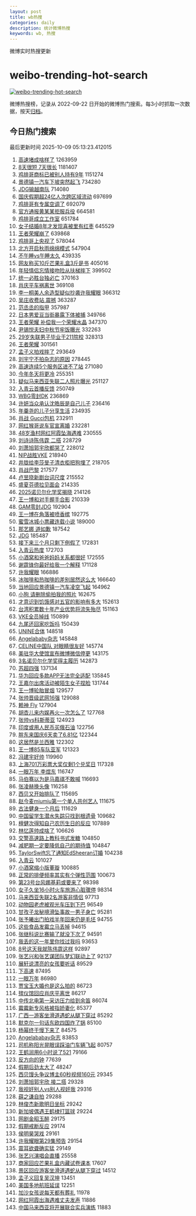 ```yaml
---
layout: post
title: wb热搜
categories: daily
description: 统计微博热搜
keywords: wb, 热搜
---
```


微博实时热搜更新

# weibo-trending-hot-search

[![weibo-trending-hot-search](https://github.com/ameizi/weibo-trending-hot-search/actions/workflows/ci.yml/badge.svg)](https://github.com/ameizi/weibo-trending-hot-search/actions/workflows/ci.yml)

微博热搜榜，记录从 2022-09-22 日开始的微博热门搜索。每3小时抓取一次数据，按天[归档](./archives)。

## 今日热门搜索

<!-- BEGIN --> 
最后更新时间 2025-10-09 05:13:23.412015 
1. [高速堵成啥样了](https://s.weibo.com/weibo?q=%E9%AB%98%E9%80%9F%E5%A0%B5%E6%88%90%E5%95%A5%E6%A0%B7%E4%BA%86&t=31&band_rank=1&Refer=top) 1263959
1. [8天很短 7天很长](https://s.weibo.com/weibo?q=8%E5%A4%A9%E5%BE%88%E7%9F%AD%207%E5%A4%A9%E5%BE%88%E9%95%BF&t=31&band_rank=1&Refer=top) 1181407
1. [鸡排哥商标已被别人持有9年](https://s.weibo.com/weibo?q=%23%E9%B8%A1%E6%8E%92%E5%93%A5%E5%95%86%E6%A0%87%E5%B7%B2%E8%A2%AB%E5%88%AB%E4%BA%BA%E6%8C%81%E6%9C%899%E5%B9%B4%23&t=31&band_rank=1&Refer=top) 1151274
1. [景德镇一汽车下坡突然起飞](https://s.weibo.com/weibo?q=%23%E6%99%AF%E5%BE%B7%E9%95%87%E4%B8%80%E6%B1%BD%E8%BD%A6%E4%B8%8B%E5%9D%A1%E7%AA%81%E7%84%B6%E8%B5%B7%E9%A3%9E%23&t=31&band_rank=2&Refer=top) 734280
1. [JDG输越南队](https://s.weibo.com/weibo?q=%23JDG%E8%BE%93%E8%B6%8A%E5%8D%97%E9%98%9F%23&t=31&band_rank=2&Refer=top) 714080
1. [国庆假期超24亿人次跨区域流动](https://s.weibo.com/weibo?q=%23%E5%9B%BD%E5%BA%86%E5%81%87%E6%9C%9F%E8%B6%8524%E4%BA%BF%E4%BA%BA%E6%AC%A1%E8%B7%A8%E5%8C%BA%E5%9F%9F%E6%B5%81%E5%8A%A8%23&t=31&band_rank=3&Refer=top) 697699
1. [鸡排哥有专属空调了](https://s.weibo.com/weibo?q=%23%E9%B8%A1%E6%8E%92%E5%93%A5%E6%9C%89%E4%B8%93%E5%B1%9E%E7%A9%BA%E8%B0%83%E4%BA%86%23&t=31&band_rank=4&Refer=top) 692079
1. [官方通报黄某某拒服兵役](https://s.weibo.com/weibo?q=%23%E5%AE%98%E6%96%B9%E9%80%9A%E6%8A%A5%E9%BB%84%E6%9F%90%E6%9F%90%E6%8B%92%E6%9C%8D%E5%85%B5%E5%BD%B9%23&t=31&band_rank=5&Refer=top) 664581
1. [鸡排哥成立工作室](https://s.weibo.com/weibo?q=%23%E9%B8%A1%E6%8E%92%E5%93%A5%E6%88%90%E7%AB%8B%E5%B7%A5%E4%BD%9C%E5%AE%A4%23&t=31&band_rank=6&Refer=top) 651784
1. [女子结婚8年才发现喜被里有红枣](https://s.weibo.com/weibo?q=%23%E5%A5%B3%E5%AD%90%E7%BB%93%E5%A9%9A8%E5%B9%B4%E6%89%8D%E5%8F%91%E7%8E%B0%E5%96%9C%E8%A2%AB%E9%87%8C%E6%9C%89%E7%BA%A2%E6%9E%A3%23&t=31&band_rank=7&Refer=top) 645529
1. [王者荣耀崩了](https://s.weibo.com/weibo?q=%E7%8E%8B%E8%80%85%E8%8D%A3%E8%80%80%E5%B4%A9%E4%BA%86&t=31&band_rank=8&Refer=top) 639868
1. [鸡排哥上央视了](https://s.weibo.com/weibo?q=%23%E9%B8%A1%E6%8E%92%E5%93%A5%E4%B8%8A%E5%A4%AE%E8%A7%86%E4%BA%86%23&t=31&band_rank=2&Refer=top) 578044
1. [北方开启秋雨绵绵模式](https://s.weibo.com/weibo?q=%23%E5%8C%97%E6%96%B9%E5%BC%80%E5%90%AF%E7%A7%8B%E9%9B%A8%E7%BB%B5%E7%BB%B5%E6%A8%A1%E5%BC%8F%23&t=31&band_rank=3&Refer=top) 547904
1. [不午睡vs午睡太久](https://s.weibo.com/weibo?q=%E4%B8%8D%E5%8D%88%E7%9D%A1vs%E5%8D%88%E7%9D%A1%E5%A4%AA%E4%B9%85&t=31&band_rank=9&Refer=top) 439335
1. [网友称买10斤芒果礼盒3斤是书](https://s.weibo.com/weibo?q=%23%E7%BD%91%E5%8F%8B%E7%A7%B0%E4%B9%B010%E6%96%A4%E8%8A%92%E6%9E%9C%E7%A4%BC%E7%9B%923%E6%96%A4%E6%98%AF%E4%B9%A6%23&t=31&band_rank=5&Refer=top) 405016
1. [年轻情侣忘情接吻险从扶梯摔下](https://s.weibo.com/weibo?q=%23%E5%B9%B4%E8%BD%BB%E6%83%85%E4%BE%A3%E5%BF%98%E6%83%85%E6%8E%A5%E5%90%BB%E9%99%A9%E4%BB%8E%E6%89%B6%E6%A2%AF%E6%91%94%E4%B8%8B%23&t=31&band_rank=5&Refer=top) 399502
1. [统一必胜台独必亡](https://s.weibo.com/weibo?q=%23%E7%BB%9F%E4%B8%80%E5%BF%85%E8%83%9C%E5%8F%B0%E7%8B%AC%E5%BF%85%E4%BA%A1%23&t=31&band_rank=10&Refer=top) 370163
1. [肖庆平车祸离世](https://s.weibo.com/weibo?q=%23%E8%82%96%E5%BA%86%E5%B9%B3%E8%BD%A6%E7%A5%B8%E7%A6%BB%E4%B8%96%23&t=31&band_rank=11&Refer=top) 369108
1. [李一桐美人余造型疑似抄袭许我耀眼](https://s.weibo.com/weibo?q=%23%E6%9D%8E%E4%B8%80%E6%A1%90%E7%BE%8E%E4%BA%BA%E4%BD%99%E9%80%A0%E5%9E%8B%E7%96%91%E4%BC%BC%E6%8A%84%E8%A2%AD%E8%AE%B8%E6%88%91%E8%80%80%E7%9C%BC%23&t=31&band_rank=12&Refer=top) 366312
1. [吴庄收费站 震撼](https://s.weibo.com/weibo?q=%E5%90%B4%E5%BA%84%E6%94%B6%E8%B4%B9%E7%AB%99%20%E9%9C%87%E6%92%BC&t=31&band_rank=13&Refer=top) 363287
1. [范丞丞的指甲](https://s.weibo.com/weibo?q=%E8%8C%83%E4%B8%9E%E4%B8%9E%E7%9A%84%E6%8C%87%E7%94%B2&t=31&band_rank=14&Refer=top) 357987
1. [日本男爱豆当街暴露下体被捕](https://s.weibo.com/weibo?q=%23%E6%97%A5%E6%9C%AC%E7%94%B7%E7%88%B1%E8%B1%86%E5%BD%93%E8%A1%97%E6%9A%B4%E9%9C%B2%E4%B8%8B%E4%BD%93%E8%A2%AB%E6%8D%95%23&t=31&band_rank=15&Refer=top) 349766
1. [王者荣耀 补偿我一个荣耀水晶](https://s.weibo.com/weibo?q=%E7%8E%8B%E8%80%85%E8%8D%A3%E8%80%80%20%E8%A1%A5%E5%81%BF%E6%88%91%E4%B8%80%E4%B8%AA%E8%8D%A3%E8%80%80%E6%B0%B4%E6%99%B6&t=31&band_rank=7&Refer=top) 347370
1. [尹锡悦夫妇中秋节牢饭曝光](https://s.weibo.com/weibo?q=%23%E5%B0%B9%E9%94%A1%E6%82%A6%E5%A4%AB%E5%A6%87%E4%B8%AD%E7%A7%8B%E8%8A%82%E7%89%A2%E9%A5%AD%E6%9B%9D%E5%85%89%23&t=31&band_rank=16&Refer=top) 332263
1. [29岁失联男子毕业于211院校](https://s.weibo.com/weibo?q=%2329%E5%B2%81%E5%A4%B1%E8%81%94%E7%94%B7%E5%AD%90%E6%AF%95%E4%B8%9A%E4%BA%8E211%E9%99%A2%E6%A0%A1%23&t=31&band_rank=7&Refer=top) 328313
1. [王者荣耀](https://s.weibo.com/weibo?q=%E7%8E%8B%E8%80%85%E8%8D%A3%E8%80%80&t=31&band_rank=17&Refer=top) 301561
1. [孟子义拍戏摔了](https://s.weibo.com/weibo?q=%23%E5%AD%9F%E5%AD%90%E4%B9%89%E6%8B%8D%E6%88%8F%E6%91%94%E4%BA%86%23&t=31&band_rank=18&Refer=top) 293649
1. [刘宇宁不拍杂志的原因](https://s.weibo.com/weibo?q=%E5%88%98%E5%AE%87%E5%AE%81%E4%B8%8D%E6%8B%8D%E6%9D%82%E5%BF%97%E7%9A%84%E5%8E%9F%E5%9B%A0&t=31&band_rank=19&Refer=top) 278445
1. [高速连续5个服务区进不了站](https://s.weibo.com/weibo?q=%23%E9%AB%98%E9%80%9F%E8%BF%9E%E7%BB%AD5%E4%B8%AA%E6%9C%8D%E5%8A%A1%E5%8C%BA%E8%BF%9B%E4%B8%8D%E4%BA%86%E7%AB%99%23&t=31&band_rank=20&Refer=top) 271080
1. [今年冬天将更冷](https://s.weibo.com/weibo?q=%23%E4%BB%8A%E5%B9%B4%E5%86%AC%E5%A4%A9%E5%B0%86%E6%9B%B4%E5%86%B7%23&t=31&band_rank=23&Refer=top) 255351
1. [疑似马来西亚失联二人照片曝光](https://s.weibo.com/weibo?q=%23%E7%96%91%E4%BC%BC%E9%A9%AC%E6%9D%A5%E8%A5%BF%E4%BA%9A%E5%A4%B1%E8%81%94%E4%BA%8C%E4%BA%BA%E7%85%A7%E7%89%87%E6%9B%9D%E5%85%89%23&t=31&band_rank=9&Refer=top) 251127
1. [入青云首播反馈](https://s.weibo.com/weibo?q=%23%E5%85%A5%E9%9D%92%E4%BA%91%E9%A6%96%E6%92%AD%E5%8F%8D%E9%A6%88%23&t=31&band_rank=21&Refer=top) 250749
1. [WBG零封DK](https://s.weibo.com/weibo?q=%23WBG%E9%9B%B6%E5%B0%81DK%23&t=31&band_rank=10&Refer=top) 236869
1. [许妍当众承认沈皓辰是自己儿子](https://s.weibo.com/weibo?q=%23%E8%AE%B8%E5%A6%8D%E5%BD%93%E4%BC%97%E6%89%BF%E8%AE%A4%E6%B2%88%E7%9A%93%E8%BE%B0%E6%98%AF%E8%87%AA%E5%B7%B1%E5%84%BF%E5%AD%90%23&t=31&band_rank=11&Refer=top) 236416
1. [年羹尧的儿子分享生活](https://s.weibo.com/weibo?q=%E5%B9%B4%E7%BE%B9%E5%B0%A7%E7%9A%84%E5%84%BF%E5%AD%90%E5%88%86%E4%BA%AB%E7%94%9F%E6%B4%BB&t=31&band_rank=11&Refer=top) 234935
1. [肖战 Gucci包机](https://s.weibo.com/weibo?q=%E8%82%96%E6%88%98%20Gucci%E5%8C%85%E6%9C%BA&t=31&band_rank=13&Refer=top) 232911
1. [网红猴哥说车官宣离婚](https://s.weibo.com/weibo?q=%E7%BD%91%E7%BA%A2%E7%8C%B4%E5%93%A5%E8%AF%B4%E8%BD%A6%E5%AE%98%E5%AE%A3%E7%A6%BB%E5%A9%9A&t=31&band_rank=14&Refer=top) 232281
1. [48岁渔村网红阿霞坠海遇难](https://s.weibo.com/weibo?q=%2348%E5%B2%81%E6%B8%94%E6%9D%91%E7%BD%91%E7%BA%A2%E9%98%BF%E9%9C%9E%E5%9D%A0%E6%B5%B7%E9%81%87%E9%9A%BE%23&t=31&band_rank=15&Refer=top) 230555
1. [刘诗诗陈伟霆 二搭](https://s.weibo.com/weibo?q=%E5%88%98%E8%AF%97%E8%AF%97%E9%99%88%E4%BC%9F%E9%9C%86%20%E4%BA%8C%E6%90%AD&t=31&band_rank=16&Refer=top) 228729
1. [刘萧旭郭宇欣都哭了](https://s.weibo.com/weibo?q=%23%E5%88%98%E8%90%A7%E6%97%AD%E9%83%AD%E5%AE%87%E6%AC%A3%E9%83%BD%E5%93%AD%E4%BA%86%23&t=31&band_rank=17&Refer=top) 228012
1. [NIP战胜VKE](https://s.weibo.com/weibo?q=NIP%E6%88%98%E8%83%9CVKE&t=31&band_rank=10&Refer=top) 218940
1. [井胧给李莎旻子清衣柜把狗埋了](https://s.weibo.com/weibo?q=%E4%BA%95%E8%83%A7%E7%BB%99%E6%9D%8E%E8%8E%8E%E6%97%BB%E5%AD%90%E6%B8%85%E8%A1%A3%E6%9F%9C%E6%8A%8A%E7%8B%97%E5%9F%8B%E4%BA%86&t=31&band_rank=22&Refer=top) 218705
1. [肖战巴黎](https://s.weibo.com/weibo?q=%E8%82%96%E6%88%98%E5%B7%B4%E9%BB%8E&t=31&band_rank=13&Refer=top) 217577
1. [卢昱晓新剧台词尺度](https://s.weibo.com/weibo?q=%E5%8D%A2%E6%98%B1%E6%99%93%E6%96%B0%E5%89%A7%E5%8F%B0%E8%AF%8D%E5%B0%BA%E5%BA%A6&t=31&band_rank=16&Refer=top) 215552
1. [盛夏芬德拉见面会](https://s.weibo.com/weibo?q=%23%E7%9B%9B%E5%A4%8F%E8%8A%AC%E5%BE%B7%E6%8B%89%E8%A7%81%E9%9D%A2%E4%BC%9A%23&t=31&band_rank=17&Refer=top) 214335
1. [2025诺贝尔化学奖揭晓](https://s.weibo.com/weibo?q=%232025%E8%AF%BA%E8%B4%9D%E5%B0%94%E5%8C%96%E5%AD%A6%E5%A5%96%E6%8F%AD%E6%99%93%23&t=31&band_rank=18&Refer=top) 214126
1. [王一博和对手握手合影](https://s.weibo.com/weibo?q=%23%E7%8E%8B%E4%B8%80%E5%8D%9A%E5%92%8C%E5%AF%B9%E6%89%8B%E6%8F%A1%E6%89%8B%E5%90%88%E5%BD%B1%23&t=31&band_rank=20&Refer=top) 210339
1. [GAM零封JDG](https://s.weibo.com/weibo?q=GAM%E9%9B%B6%E5%B0%81JDG&t=31&band_rank=24&Refer=top) 192904
1. [王一博在角落被喷香槟](https://s.weibo.com/weibo?q=%23%E7%8E%8B%E4%B8%80%E5%8D%9A%E5%9C%A8%E8%A7%92%E8%90%BD%E8%A2%AB%E5%96%B7%E9%A6%99%E6%A7%9F%23&t=31&band_rank=19&Refer=top) 192775
1. [蜜雪冰城小票藏连载小说](https://s.weibo.com/weibo?q=%23%E8%9C%9C%E9%9B%AA%E5%86%B0%E5%9F%8E%E5%B0%8F%E7%A5%A8%E8%97%8F%E8%BF%9E%E8%BD%BD%E5%B0%8F%E8%AF%B4%23&t=31&band_rank=25&Refer=top) 189000
1. [那艺娜 道如歉](https://s.weibo.com/weibo?q=%E9%82%A3%E8%89%BA%E5%A8%9C%20%E9%81%93%E5%A6%82%E6%AD%89&t=31&band_rank=21&Refer=top) 187542
1. [JDG](https://s.weibo.com/weibo?q=JDG&t=31&band_rank=25&Refer=top) 185487
1. [接下来三个月只剩下例假了](https://s.weibo.com/weibo?q=%E6%8E%A5%E4%B8%8B%E6%9D%A5%E4%B8%89%E4%B8%AA%E6%9C%88%E5%8F%AA%E5%89%A9%E4%B8%8B%E4%BE%8B%E5%81%87%E4%BA%86&t=31&band_rank=23&Refer=top) 172831
1. [入青云热度](https://s.weibo.com/weibo?q=%23%E5%85%A5%E9%9D%92%E4%BA%91%E7%83%AD%E5%BA%A6%23&t=31&band_rank=24&Refer=top) 172703
1. [小酒窝和爸爸妈妈关系都很好](https://s.weibo.com/weibo?q=%23%E5%B0%8F%E9%85%92%E7%AA%9D%E5%92%8C%E7%88%B8%E7%88%B8%E5%A6%88%E5%A6%88%E5%85%B3%E7%B3%BB%E9%83%BD%E5%BE%88%E5%A5%BD%23&t=31&band_rank=20&Refer=top) 172555
1. [谢霆锋你最好给我一个解释](https://s.weibo.com/weibo?q=%E8%B0%A2%E9%9C%86%E9%94%8B%E4%BD%A0%E6%9C%80%E5%A5%BD%E7%BB%99%E6%88%91%E4%B8%80%E4%B8%AA%E8%A7%A3%E9%87%8A&t=31&band_rank=25&Refer=top) 171128
1. [许我耀眼](https://s.weibo.com/weibo?q=%E8%AE%B8%E6%88%91%E8%80%80%E7%9C%BC&t=31&band_rank=26&Refer=top) 166886
1. [冰咖啡和热咖啡的差别居然这么大](https://s.weibo.com/weibo?q=%23%E5%86%B0%E5%92%96%E5%95%A1%E5%92%8C%E7%83%AD%E5%92%96%E5%95%A1%E7%9A%84%E5%B7%AE%E5%88%AB%E5%B1%85%E7%84%B6%E8%BF%99%E4%B9%88%E5%A4%A7%23&t=31&band_rank=21&Refer=top) 166640
1. [当地回应景德镇一汽车凌空飞起](https://s.weibo.com/weibo?q=%23%E5%BD%93%E5%9C%B0%E5%9B%9E%E5%BA%94%E6%99%AF%E5%BE%B7%E9%95%87%E4%B8%80%E6%B1%BD%E8%BD%A6%E5%87%8C%E7%A9%BA%E9%A3%9E%E8%B5%B7%23&t=31&band_rank=27&Refer=top) 164962
1. [小狗 请删除偷拍我的照片](https://s.weibo.com/weibo?q=%E5%B0%8F%E7%8B%97%20%E8%AF%B7%E5%88%A0%E9%99%A4%E5%81%B7%E6%8B%8D%E6%88%91%E7%9A%84%E7%85%A7%E7%89%87&t=31&band_rank=28&Refer=top) 162675
1. [才意识到饥饿感对五官的影响有多大](https://s.weibo.com/weibo?q=%23%E6%89%8D%E6%84%8F%E8%AF%86%E5%88%B0%E9%A5%A5%E9%A5%BF%E6%84%9F%E5%AF%B9%E4%BA%94%E5%AE%98%E7%9A%84%E5%BD%B1%E5%93%8D%E6%9C%89%E5%A4%9A%E5%A4%A7%23&t=31&band_rank=26&Refer=top) 152613
1. [台湾积累数十年产业优势将流失殆尽](https://s.weibo.com/weibo?q=%23%E5%8F%B0%E6%B9%BE%E7%A7%AF%E7%B4%AF%E6%95%B0%E5%8D%81%E5%B9%B4%E4%BA%A7%E4%B8%9A%E4%BC%98%E5%8A%BF%E5%B0%86%E6%B5%81%E5%A4%B1%E6%AE%86%E5%B0%BD%23&t=31&band_rank=30&Refer=top) 151163
1. [VKE全员掉线](https://s.weibo.com/weibo?q=%23VKE%E5%85%A8%E5%91%98%E6%8E%89%E7%BA%BF%23&t=31&band_rank=31&Refer=top) 150899
1. [九尾还回家吃饭吗](https://s.weibo.com/weibo?q=%E4%B9%9D%E5%B0%BE%E8%BF%98%E5%9B%9E%E5%AE%B6%E5%90%83%E9%A5%AD%E5%90%97&t=31&band_rank=32&Refer=top) 150439
1. [UNINE合体](https://s.weibo.com/weibo?q=UNINE%E5%90%88%E4%BD%93&t=31&band_rank=27&Refer=top) 148518
1. [Angelababy杂志](https://s.weibo.com/weibo?q=Angelababy%E6%9D%82%E5%BF%97&t=31&band_rank=35&Refer=top) 145848
1. [CELINE中国队 对眼睛很友好](https://s.weibo.com/weibo?q=CELINE%E4%B8%AD%E5%9B%BD%E9%98%9F%20%E5%AF%B9%E7%9C%BC%E7%9D%9B%E5%BE%88%E5%8F%8B%E5%A5%BD&t=31&band_rank=36&Refer=top) 145774
1. [美驻华大使馆宣布微博微信停更](https://s.weibo.com/weibo?q=%23%E7%BE%8E%E9%A9%BB%E5%8D%8E%E5%A4%A7%E4%BD%BF%E9%A6%86%E5%AE%A3%E5%B8%83%E5%BE%AE%E5%8D%9A%E5%BE%AE%E4%BF%A1%E5%81%9C%E6%9B%B4%23&t=31&band_rank=28&Refer=top) 143175
1. [3名诺贝尔化学奖得主履历](https://s.weibo.com/weibo?q=%233%E5%90%8D%E8%AF%BA%E8%B4%9D%E5%B0%94%E5%8C%96%E5%AD%A6%E5%A5%96%E5%BE%97%E4%B8%BB%E5%B1%A5%E5%8E%86%23&t=31&band_rank=37&Refer=top) 142873
1. [苏超四强](https://s.weibo.com/weibo?q=%E8%8B%8F%E8%B6%85%E5%9B%9B%E5%BC%BA&t=31&band_rank=24&Refer=top) 137134
1. [华为回应多款APP无法完全适配](https://s.weibo.com/weibo?q=%23%E5%8D%8E%E4%B8%BA%E5%9B%9E%E5%BA%94%E5%A4%9A%E6%AC%BEAPP%E6%97%A0%E6%B3%95%E5%AE%8C%E5%85%A8%E9%80%82%E9%85%8D%23&t=31&band_rank=38&Refer=top) 135845
1. [王嘉尔出席活动被陌生女子捏脸](https://s.weibo.com/weibo?q=%23%E7%8E%8B%E5%98%89%E5%B0%94%E5%87%BA%E5%B8%AD%E6%B4%BB%E5%8A%A8%E8%A2%AB%E9%99%8C%E7%94%9F%E5%A5%B3%E5%AD%90%E6%8D%8F%E8%84%B8%23&t=31&band_rank=26&Refer=top) 131744
1. [王一博轮胎冒烟](https://s.weibo.com/weibo?q=%23%E7%8E%8B%E4%B8%80%E5%8D%9A%E8%BD%AE%E8%83%8E%E5%86%92%E7%83%9F%23&t=31&band_rank=29&Refer=top) 129577
1. [张帅晋级武网16强](https://s.weibo.com/weibo?q=%23%E5%BC%A0%E5%B8%85%E6%99%8B%E7%BA%A7%E6%AD%A6%E7%BD%9116%E5%BC%BA%23&t=31&band_rank=30&Refer=top) 129088
1. [赖神 Fly](https://s.weibo.com/weibo?q=%E8%B5%96%E7%A5%9E%20Fly&t=31&band_rank=31&Refer=top) 127904
1. [胡杏儿来内娱再火一次怎么了](https://s.weibo.com/weibo?q=%E8%83%A1%E6%9D%8F%E5%84%BF%E6%9D%A5%E5%86%85%E5%A8%B1%E5%86%8D%E7%81%AB%E4%B8%80%E6%AC%A1%E6%80%8E%E4%B9%88%E4%BA%86&t=31&band_rank=32&Refer=top) 127768
1. [张帅vs科斯蒂亚](https://s.weibo.com/weibo?q=%E5%BC%A0%E5%B8%85vs%E7%A7%91%E6%96%AF%E8%92%82%E4%BA%9A&t=31&band_rank=33&Refer=top) 124923
1. [印度或用人民币买俄石油](https://s.weibo.com/weibo?q=%23%E5%8D%B0%E5%BA%A6%E6%88%96%E7%94%A8%E4%BA%BA%E6%B0%91%E5%B8%81%E4%B9%B0%E4%BF%84%E7%9F%B3%E6%B2%B9%23&t=31&band_rank=34&Refer=top) 122756
1. [胖东来国庆6天卖了6.81亿](https://s.weibo.com/weibo?q=%23%E8%83%96%E4%B8%9C%E6%9D%A5%E5%9B%BD%E5%BA%866%E5%A4%A9%E5%8D%96%E4%BA%866.81%E4%BA%BF%23&t=31&band_rank=28&Refer=top) 122344
1. [这居然是兰西雅](https://s.weibo.com/weibo?q=%E8%BF%99%E5%B1%85%E7%84%B6%E6%98%AF%E5%85%B0%E8%A5%BF%E9%9B%85&t=31&band_rank=29&Refer=top) 122302
1. [王一博85车队亚军](https://s.weibo.com/weibo?q=%23%E7%8E%8B%E4%B8%80%E5%8D%9A85%E8%BD%A6%E9%98%9F%E4%BA%9A%E5%86%9B%23&t=31&band_rank=39&Refer=top) 121323
1. [冯建宇好帅](https://s.weibo.com/weibo?q=%E5%86%AF%E5%BB%BA%E5%AE%87%E5%A5%BD%E5%B8%85&t=31&band_rank=35&Refer=top) 119960
1. [上海701万彩票大奖仅剩1个兑奖日](https://s.weibo.com/weibo?q=%23%E4%B8%8A%E6%B5%B7701%E4%B8%87%E5%BD%A9%E7%A5%A8%E5%A4%A7%E5%A5%96%E4%BB%85%E5%89%A91%E4%B8%AA%E5%85%91%E5%A5%96%E6%97%A5%23&t=31&band_rank=31&Refer=top) 117328
1. [一眼万年 李煜东](https://s.weibo.com/weibo?q=%E4%B8%80%E7%9C%BC%E4%B8%87%E5%B9%B4%20%E6%9D%8E%E7%85%9C%E4%B8%9C&t=31&band_rank=36&Refer=top) 116747
1. [马伯骞以为是马嘉祺不敢喊](https://s.weibo.com/weibo?q=%E9%A9%AC%E4%BC%AF%E9%AA%9E%E4%BB%A5%E4%B8%BA%E6%98%AF%E9%A9%AC%E5%98%89%E7%A5%BA%E4%B8%8D%E6%95%A2%E5%96%8A&t=31&band_rank=37&Refer=top) 116693
1. [张凌赫换头像](https://s.weibo.com/weibo?q=%E5%BC%A0%E5%87%8C%E8%B5%AB%E6%8D%A2%E5%A4%B4%E5%83%8F&t=31&band_rank=38&Refer=top) 116258
1. [西贝又开始排队了](https://s.weibo.com/weibo?q=%23%E8%A5%BF%E8%B4%9D%E5%8F%88%E5%BC%80%E5%A7%8B%E6%8E%92%E9%98%9F%E4%BA%86%23&t=31&band_rank=40&Refer=top) 115695
1. [赵今麦miumiu第一个单人共创艺人](https://s.weibo.com/weibo?q=%23%E8%B5%B5%E4%BB%8A%E9%BA%A6miumiu%E7%AC%AC%E4%B8%80%E4%B8%AA%E5%8D%95%E4%BA%BA%E5%85%B1%E5%88%9B%E8%89%BA%E4%BA%BA%23&t=31&band_rank=32&Refer=top) 111675
1. [古法健身一个月后](https://s.weibo.com/weibo?q=%E5%8F%A4%E6%B3%95%E5%81%A5%E8%BA%AB%E4%B8%80%E4%B8%AA%E6%9C%88%E5%90%8E&t=31&band_rank=39&Refer=top) 111629
1. [中国留学生潜水失踪只找到根遗骨](https://s.weibo.com/weibo?q=%23%E4%B8%AD%E5%9B%BD%E7%95%99%E5%AD%A6%E7%94%9F%E6%BD%9C%E6%B0%B4%E5%A4%B1%E8%B8%AA%E5%8F%AA%E6%89%BE%E5%88%B0%E6%A0%B9%E9%81%97%E9%AA%A8%23&t=31&band_rank=42&Refer=top) 109682
1. [檀健次得知自己农历生日的反应](https://s.weibo.com/weibo?q=%E6%AA%80%E5%81%A5%E6%AC%A1%E5%BE%97%E7%9F%A5%E8%87%AA%E5%B7%B1%E5%86%9C%E5%8E%86%E7%94%9F%E6%97%A5%E7%9A%84%E5%8F%8D%E5%BA%94&t=31&band_rank=33&Refer=top) 107889
1. [林忆莲帅成啥了](https://s.weibo.com/weibo?q=%E6%9E%97%E5%BF%86%E8%8E%B2%E5%B8%85%E6%88%90%E5%95%A5%E4%BA%86&t=31&band_rank=34&Refer=top) 106626
1. [交警高速路上教科书式发糖](https://s.weibo.com/weibo?q=%23%E4%BA%A4%E8%AD%A6%E9%AB%98%E9%80%9F%E8%B7%AF%E4%B8%8A%E6%95%99%E7%A7%91%E4%B9%A6%E5%BC%8F%E5%8F%91%E7%B3%96%23&t=31&band_rank=43&Refer=top) 104850
1. [减肥期一定要降低自己的期待值](https://s.weibo.com/weibo?q=%23%E5%87%8F%E8%82%A5%E6%9C%9F%E4%B8%80%E5%AE%9A%E8%A6%81%E9%99%8D%E4%BD%8E%E8%87%AA%E5%B7%B1%E7%9A%84%E6%9C%9F%E5%BE%85%E5%80%BC%23&t=31&band_rank=36&Refer=top) 104847
1. [TaylorSwift忘了通知EdSheeran订婚](https://s.weibo.com/weibo?q=TaylorSwift%E5%BF%98%E4%BA%86%E9%80%9A%E7%9F%A5EdSheeran%E8%AE%A2%E5%A9%9A&t=31&band_rank=40&Refer=top) 104238
1. [入青云](https://s.weibo.com/weibo?q=%E5%85%A5%E9%9D%92%E4%BA%91&t=31&band_rank=41&Refer=top) 101027
1. [小酒窝缩小版董璇](https://s.weibo.com/weibo?q=%E5%B0%8F%E9%85%92%E7%AA%9D%E7%BC%A9%E5%B0%8F%E7%89%88%E8%91%A3%E7%92%87&t=31&band_rank=44&Refer=top) 100885
1. [正常的排便频率其实有个弹性范围](https://s.weibo.com/weibo?q=%23%E6%AD%A3%E5%B8%B8%E7%9A%84%E6%8E%92%E4%BE%BF%E9%A2%91%E7%8E%87%E5%85%B6%E5%AE%9E%E6%9C%89%E4%B8%AA%E5%BC%B9%E6%80%A7%E8%8C%83%E5%9B%B4%23&t=31&band_rank=42&Refer=top) 100673
1. [第23号台风娜基莉或要来了](https://s.weibo.com/weibo?q=%23%E7%AC%AC23%E5%8F%B7%E5%8F%B0%E9%A3%8E%E5%A8%9C%E5%9F%BA%E8%8E%89%E6%88%96%E8%A6%81%E6%9D%A5%E4%BA%86%23&t=31&band_rank=43&Refer=top) 98398
1. [女子久坐16小时火车旅游心脏骤停](https://s.weibo.com/weibo?q=%23%E5%A5%B3%E5%AD%90%E4%B9%85%E5%9D%9016%E5%B0%8F%E6%97%B6%E7%81%AB%E8%BD%A6%E6%97%85%E6%B8%B8%E5%BF%83%E8%84%8F%E9%AA%A4%E5%81%9C%23&t=31&band_rank=45&Refer=top) 98314
1. [马来西亚失联2名游客非情侣](https://s.weibo.com/weibo?q=%23%E9%A9%AC%E6%9D%A5%E8%A5%BF%E4%BA%9A%E5%A4%B1%E8%81%942%E5%90%8D%E6%B8%B8%E5%AE%A2%E9%9D%9E%E6%83%85%E4%BE%A3%23&t=31&band_rank=38&Refer=top) 97713
1. [动物园老虎被观光车压到下巴](https://s.weibo.com/weibo?q=%23%E5%8A%A8%E7%89%A9%E5%9B%AD%E8%80%81%E8%99%8E%E8%A2%AB%E8%A7%82%E5%85%89%E8%BD%A6%E5%8E%8B%E5%88%B0%E4%B8%8B%E5%B7%B4%23&t=31&band_rank=39&Refer=top) 96549
1. [甘孜子龙秘境滑坠事故一男子身亡](https://s.weibo.com/weibo?q=%23%E7%94%98%E5%AD%9C%E5%AD%90%E9%BE%99%E7%A7%98%E5%A2%83%E6%BB%91%E5%9D%A0%E4%BA%8B%E6%95%85%E4%B8%80%E7%94%B7%E5%AD%90%E8%BA%AB%E4%BA%A1%23&t=31&band_rank=40&Refer=top) 95281
1. [张予曦出门拍戏半年回来仍是毛坯](https://s.weibo.com/weibo?q=%23%E5%BC%A0%E4%BA%88%E6%9B%A6%E5%87%BA%E9%97%A8%E6%8B%8D%E6%88%8F%E5%8D%8A%E5%B9%B4%E5%9B%9E%E6%9D%A5%E4%BB%8D%E6%98%AF%E6%AF%9B%E5%9D%AF%23&t=31&band_rank=44&Refer=top) 94755
1. [这些食品发霉立马丢掉](https://s.weibo.com/weibo?q=%23%E8%BF%99%E4%BA%9B%E9%A3%9F%E5%93%81%E5%8F%91%E9%9C%89%E7%AB%8B%E9%A9%AC%E4%B8%A2%E6%8E%89%23&t=31&band_rank=42&Refer=top) 94615
1. [张继科说比赛输了就没下次了](https://s.weibo.com/weibo?q=%E5%BC%A0%E7%BB%A7%E7%A7%91%E8%AF%B4%E6%AF%94%E8%B5%9B%E8%BE%93%E4%BA%86%E5%B0%B1%E6%B2%A1%E4%B8%8B%E6%AC%A1%E4%BA%86&t=31&band_rank=43&Refer=top) 94591
1. [我丢的这一年里你找过我吗](https://s.weibo.com/weibo?q=%E6%88%91%E4%B8%A2%E7%9A%84%E8%BF%99%E4%B8%80%E5%B9%B4%E9%87%8C%E4%BD%A0%E6%89%BE%E8%BF%87%E6%88%91%E5%90%97&t=31&band_rank=45&Refer=top) 93653
1. [8号这天我就陈伟霆这样](https://s.weibo.com/weibo?q=8%E5%8F%B7%E8%BF%99%E5%A4%A9%E6%88%91%E5%B0%B1%E9%99%88%E4%BC%9F%E9%9C%86%E8%BF%99%E6%A0%B7&t=31&band_rank=46&Refer=top) 92897
1. [张艺兴和张艺谋团队梦幻联动上了](https://s.weibo.com/weibo?q=%23%E5%BC%A0%E8%89%BA%E5%85%B4%E5%92%8C%E5%BC%A0%E8%89%BA%E8%B0%8B%E5%9B%A2%E9%98%9F%E6%A2%A6%E5%B9%BB%E8%81%94%E5%8A%A8%E4%B8%8A%E4%BA%86%23&t=31&band_rank=47&Refer=top) 92137
1. [展轩说漂亮的女孩要听话](https://s.weibo.com/weibo?q=%23%E5%B1%95%E8%BD%A9%E8%AF%B4%E6%BC%82%E4%BA%AE%E7%9A%84%E5%A5%B3%E5%AD%A9%E8%A6%81%E5%90%AC%E8%AF%9D%23&t=31&band_rank=46&Refer=top) 89529
1. [下高速](https://s.weibo.com/weibo?q=%E4%B8%8B%E9%AB%98%E9%80%9F&t=31&band_rank=2&Refer=top) 87495
1. [一眼万年](https://s.weibo.com/weibo?q=%E4%B8%80%E7%9C%BC%E4%B8%87%E5%B9%B4&t=31&band_rank=46&Refer=top) 86980
1. [贾宝玉大婚也是这么拍的](https://s.weibo.com/weibo?q=%E8%B4%BE%E5%AE%9D%E7%8E%89%E5%A4%A7%E5%A9%9A%E4%B9%9F%E6%98%AF%E8%BF%99%E4%B9%88%E6%8B%8D%E7%9A%84&t=31&band_rank=47&Refer=top) 86723
1. [殡仪馆回应肖庆平离世](https://s.weibo.com/weibo?q=%23%E6%AE%A1%E4%BB%AA%E9%A6%86%E5%9B%9E%E5%BA%94%E8%82%96%E5%BA%86%E5%B9%B3%E7%A6%BB%E4%B8%96%23&t=31&band_rank=48&Refer=top) 86217
1. [中传北电第一采访压力给到余笛](https://s.weibo.com/weibo?q=%E4%B8%AD%E4%BC%A0%E5%8C%97%E7%94%B5%E7%AC%AC%E4%B8%80%E9%87%87%E8%AE%BF%E5%8E%8B%E5%8A%9B%E7%BB%99%E5%88%B0%E4%BD%99%E7%AC%9B&t=31&band_rank=48&Refer=top) 86074
1. [霉霉新专风格被指娇妻化](https://s.weibo.com/weibo?q=%23%E9%9C%89%E9%9C%89%E6%96%B0%E4%B8%93%E9%A3%8E%E6%A0%BC%E8%A2%AB%E6%8C%87%E5%A8%87%E5%A6%BB%E5%8C%96%23&t=31&band_rank=49&Refer=top) 85377
1. [广西一游客坐滑道遇蛇从腿下穿过](https://s.weibo.com/weibo?q=%23%E5%B9%BF%E8%A5%BF%E4%B8%80%E6%B8%B8%E5%AE%A2%E5%9D%90%E6%BB%91%E9%81%93%E9%81%87%E8%9B%87%E4%BB%8E%E8%85%BF%E4%B8%8B%E7%A9%BF%E8%BF%87%23&t=31&band_rank=47&Refer=top) 85292
1. [默克尔一句话东欧四国炸了锅](https://s.weibo.com/weibo?q=%23%E9%BB%98%E5%85%8B%E5%B0%94%E4%B8%80%E5%8F%A5%E8%AF%9D%E4%B8%9C%E6%AC%A7%E5%9B%9B%E5%9B%BD%E7%82%B8%E4%BA%86%E9%94%85%23&t=31&band_rank=50&Refer=top) 85100
1. [杨幂终于慢下来了](https://s.weibo.com/weibo?q=%E6%9D%A8%E5%B9%82%E7%BB%88%E4%BA%8E%E6%85%A2%E4%B8%8B%E6%9D%A5%E4%BA%86&t=31&band_rank=49&Refer=top) 84575
1. [Angelababay杂志](https://s.weibo.com/weibo?q=Angelababay%E6%9D%82%E5%BF%97&t=31&band_rank=50&Refer=top) 83853
1. [司机称阳光晃眼误踩油门车辆飞起](https://s.weibo.com/weibo?q=%23%E5%8F%B8%E6%9C%BA%E7%A7%B0%E9%98%B3%E5%85%89%E6%99%83%E7%9C%BC%E8%AF%AF%E8%B8%A9%E6%B2%B9%E9%97%A8%E8%BD%A6%E8%BE%86%E9%A3%9E%E8%B5%B7%23&t=31&band_rank=49&Refer=top) 80757
1. [王鹤润用6小时说了521](https://s.weibo.com/weibo?q=%E7%8E%8B%E9%B9%A4%E6%B6%A6%E7%94%A86%E5%B0%8F%E6%97%B6%E8%AF%B4%E4%BA%86521&t=31&band_rank=50&Refer=top) 79166
1. [反方向的钟](https://s.weibo.com/weibo?q=%E5%8F%8D%E6%96%B9%E5%90%91%E7%9A%84%E9%92%9F&t=31&band_rank=4&Refer=top) 77639
1. [假期后劲太大了](https://s.weibo.com/weibo?q=%23%E5%81%87%E6%9C%9F%E5%90%8E%E5%8A%B2%E5%A4%AA%E5%A4%A7%E4%BA%86%23&t=31&band_rank=8&Refer=top) 48247
1. [西贝馒头争议博主60秒视频160元](https://s.weibo.com/weibo?q=%23%E8%A5%BF%E8%B4%9D%E9%A6%92%E5%A4%B4%E4%BA%89%E8%AE%AE%E5%8D%9A%E4%B8%BB60%E7%A7%92%E8%A7%86%E9%A2%91160%E5%85%83%23&t=31&band_rank=5&Refer=top) 29345
1. [刘萧旭郭宇欣 接二搭](https://s.weibo.com/weibo?q=%E5%88%98%E8%90%A7%E6%97%AD%E9%83%AD%E5%AE%87%E6%AC%A3%20%E6%8E%A5%E4%BA%8C%E6%90%AD&t=31&band_rank=25&Refer=top) 29328
1. [我视奸别人vs别人视奸我](https://s.weibo.com/weibo?q=%E6%88%91%E8%A7%86%E5%A5%B8%E5%88%AB%E4%BA%BAvs%E5%88%AB%E4%BA%BA%E8%A7%86%E5%A5%B8%E6%88%91&t=31&band_rank=26&Refer=top) 29316
1. [薛之谦自拍](https://s.weibo.com/weibo?q=%E8%96%9B%E4%B9%8B%E8%B0%A6%E8%87%AA%E6%8B%8D&t=31&band_rank=30&Refer=top) 29288
1. [林俊杰新歌明日坐标](https://s.weibo.com/weibo?q=%23%E6%9E%97%E4%BF%8A%E6%9D%B0%E6%96%B0%E6%AD%8C%E6%98%8E%E6%97%A5%E5%9D%90%E6%A0%87%23&t=31&band_rank=37&Refer=top) 29242
1. [新加坡偶遇王鹤棣打篮球](https://s.weibo.com/weibo?q=%E6%96%B0%E5%8A%A0%E5%9D%A1%E5%81%B6%E9%81%87%E7%8E%8B%E9%B9%A4%E6%A3%A3%E6%89%93%E7%AF%AE%E7%90%83&t=31&band_rank=39&Refer=top) 29224
1. [网剧金昭玉醉](https://s.weibo.com/weibo?q=%E7%BD%91%E5%89%A7%E9%87%91%E6%98%AD%E7%8E%89%E9%86%89&t=31&band_rank=46&Refer=top) 29175
1. [假期戒断反应](https://s.weibo.com/weibo?q=%E5%81%87%E6%9C%9F%E6%88%92%E6%96%AD%E5%8F%8D%E5%BA%94&t=31&band_rank=47&Refer=top) 29174
1. [侯明昊哭戏](https://s.weibo.com/weibo?q=%E4%BE%AF%E6%98%8E%E6%98%8A%E5%93%AD%E6%88%8F&t=31&band_rank=48&Refer=top) 29161
1. [许我耀眼第29集预告](https://s.weibo.com/weibo?q=%23%E8%AE%B8%E6%88%91%E8%80%80%E7%9C%BC%E7%AC%AC29%E9%9B%86%E9%A2%84%E5%91%8A%23&t=31&band_rank=49&Refer=top) 29154
1. [震耳欲聋确实猛](https://s.weibo.com/weibo?q=%E9%9C%87%E8%80%B3%E6%AC%B2%E8%81%8B%E7%A1%AE%E5%AE%9E%E7%8C%9B&t=31&band_rank=50&Refer=top) 29149
1. [张艺兴演唱会直播](https://s.weibo.com/weibo?q=%E5%BC%A0%E8%89%BA%E5%85%B4%E6%BC%94%E5%94%B1%E4%BC%9A%E7%9B%B4%E6%92%AD&t=31&band_rank=10&Refer=top) 25558
1. [商家回应芒果礼盒内藏试卷课本](https://s.weibo.com/weibo?q=%23%E5%95%86%E5%AE%B6%E5%9B%9E%E5%BA%94%E8%8A%92%E6%9E%9C%E7%A4%BC%E7%9B%92%E5%86%85%E8%97%8F%E8%AF%95%E5%8D%B7%E8%AF%BE%E6%9C%AC%23&t=31&band_rank=20&Refer=top) 17607
1. [景区回应游客坐滑道遇蛇从腿下穿过](https://s.weibo.com/weibo?q=%23%E6%99%AF%E5%8C%BA%E5%9B%9E%E5%BA%94%E6%B8%B8%E5%AE%A2%E5%9D%90%E6%BB%91%E9%81%93%E9%81%87%E8%9B%87%E4%BB%8E%E8%85%BF%E4%B8%8B%E7%A9%BF%E8%BF%87%23&t=31&band_rank=24&Refer=top) 14512
1. [孟子义回复吴汉坤](https://s.weibo.com/weibo?q=%23%E5%AD%9F%E5%AD%90%E4%B9%89%E5%9B%9E%E5%A4%8D%E5%90%B4%E6%B1%89%E5%9D%A4%23&t=31&band_rank=28&Refer=top) 13451
1. [美国多地航班延误](https://s.weibo.com/weibo?q=%23%E7%BE%8E%E5%9B%BD%E5%A4%9A%E5%9C%B0%E8%88%AA%E7%8F%AD%E5%BB%B6%E8%AF%AF%23&t=31&band_rank=32&Refer=top) 12251
1. [加沙女孩说每天都有葬礼](https://s.weibo.com/weibo?q=%23%E5%8A%A0%E6%B2%99%E5%A5%B3%E5%AD%A9%E8%AF%B4%E6%AF%8F%E5%A4%A9%E9%83%BD%E6%9C%89%E8%91%AC%E7%A4%BC%23&t=31&band_rank=37&Refer=top) 11978
1. [网红阿霞出海遇难丈夫发声](https://s.weibo.com/weibo?q=%23%E7%BD%91%E7%BA%A2%E9%98%BF%E9%9C%9E%E5%87%BA%E6%B5%B7%E9%81%87%E9%9A%BE%E4%B8%88%E5%A4%AB%E5%8F%91%E5%A3%B0%23&t=31&band_rank=40&Refer=top) 11886
1. [中国马来西亚将开展联合实兵演练](https://s.weibo.com/weibo?q=%23%E4%B8%AD%E5%9B%BD%E9%A9%AC%E6%9D%A5%E8%A5%BF%E4%BA%9A%E5%B0%86%E5%BC%80%E5%B1%95%E8%81%94%E5%90%88%E5%AE%9E%E5%85%B5%E6%BC%94%E7%BB%83%23&t=31&band_rank=43&Refer=top) 11883
<!-- END -->

